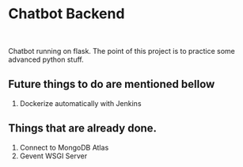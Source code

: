 <h1>Chatbot Backend</h1><br>
<p>Chatbot running on flask.
The point of this project is to practice some advanced python stuff.</p>
<h2>Future things to do are mentioned bellow</h2>
<ol>
<li>Dockerize automatically with Jenkins</li>
</ol>
<h2>Things that are already done.</h2>
<ol>
<li>Connect to MongoDB Atlas</li>
<li>Gevent WSGI Server</li>
</ol>